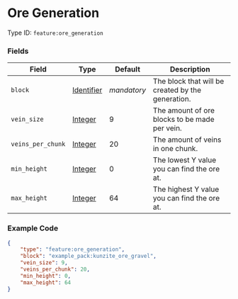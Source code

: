 # Ore Generation

Type ID: `feature:ore_generation`

### Fields

   Field   | Type | Default | Description
-----------|------|---------|-------------
`block` | [Identifier](../data_types/identifier.md) | *mandatory* | The block that will be created by the generation.
`vein_size` | [Integer](../data_types/integer.md) | 9 | The amount of ore blocks to be made per vein.
`veins_per_chunk` | [Integer](../data_types/integer.md) | 20 | The amount of veins in one chunk.
`min_height` | [Integer](../data_types/integer.md) | 0 | The lowest Y value you can find the ore at.
`max_height` | [Integer](../data_types/integer.md) | 64 | The highest Y value you can find the ore at.

### Example Code

```json
{
    "type": "feature:ore_generation",
    "block": "example_pack:kunzite_ore_gravel",
	"vein_size": 9,
	"veins_per_chunk": 20,
	"min_height": 0,
	"max_height": 64
}
```
